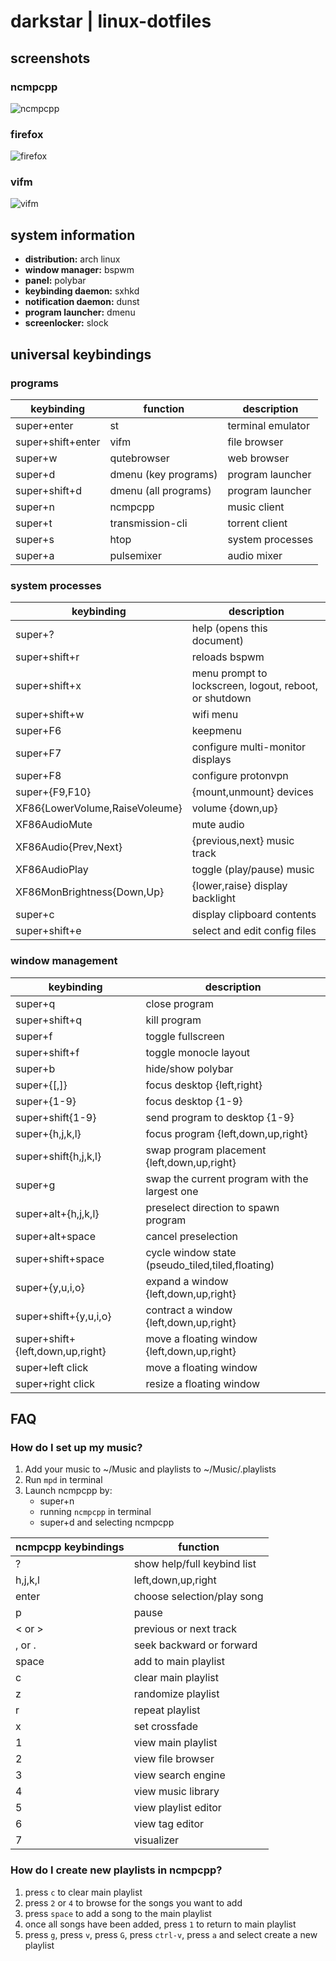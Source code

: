 # darkstar | linux-dotfiles

## screenshots
### ncmpcpp
![ncmpcpp](https://raw.githubusercontent.com/beffiom/linux-dotfiles/master/Pictures/Screenshots/ncmpcpp.png)
### firefox
![firefox](https://raw.githubusercontent.com/beffiom/linux-dotfiles/master/Pictures/Screenshots/firefox.png)
### vifm
![vifm](https://raw.githubusercontent.com/beffiom/linux-dotfiles/master/Pictures/Screenshots/vifm.png)

## system information
* **distribution:** arch linux
* **window manager:** bspwm
* **panel:** polybar
* **keybinding daemon:** sxhkd
* **notification daemon:** dunst
* **program launcher:** dmenu
* **screenlocker:** slock

## universal keybindings
### programs
keybinding | function | description
---------- | -------- | -----------
super+enter | st | terminal emulator
super+shift+enter | vifm | file browser
super+w | qutebrowser | web browser
super+d | dmenu (key programs) | program launcher
super+shift+d | dmenu (all programs) | program launcher
super+n | ncmpcpp | music client
super+t | transmission-cli | torrent client
super+s | htop | system processes
super+a | pulsemixer | audio mixer

### system processes
keybinding | description
---------- | -----------
super+? | help (opens this document)
super+shift+r | reloads bspwm
super+shift+x | menu prompt to lockscreen, logout, reboot, or shutdown
super+shift+w | wifi menu
super+F6 | keepmenu
super+F7 | configure multi-monitor displays
super+F8 | configure protonvpn
super+{F9,F10} | {mount,unmount} devices
XF86{LowerVolume,RaiseVoleume} | volume {down,up}
XF86AudioMute | mute audio
XF86Audio{Prev,Next} | {previous,next} music track
XF86AudioPlay | toggle (play/pause) music
XF86MonBrightness{Down,Up} | {lower,raise} display backlight
super+c | display clipboard contents
super+shift+e | select and edit config files

### window management
keybinding | description
---------- | -----------
super+q | close program
super+shift+q | kill program
super+f | toggle fullscreen
super+shift+f | toggle monocle layout
super+b | hide/show polybar
super+{[,]} | focus desktop {left,right}
super+{1-9} | focus desktop {1-9}
super+shift{1-9} | send program to desktop {1-9}
super+{h,j,k,l} | focus program {left,down,up,right}
super+shift{h,j,k,l} | swap program placement {left,down,up,right}
super+g | swap the current program with the largest one
super+alt+{h,j,k,l} | preselect direction to spawn program
super+alt+space | cancel preselection
super+shift+space | cycle window state (pseudo_tiled,tiled,floating)
super+{y,u,i,o} | expand a window {left,down,up,right}
super+shift+{y,u,i,o} | contract a window {left,down,up,right}
super+shift+{left,down,up,right} | move a floating window {left,down,up,right}
super+left click | move a floating window
super+right click | resize a floating window

## FAQ
### How do I set up my music?
1. Add your music to ~/Music and playlists to ~/Music/.playlists
2. Run `mpd` in terminal
3. Launch ncmpcpp by:
   * super+n
   * running `ncmpcpp` in terminal
   * super+d and selecting ncmpcpp

ncmpcpp keybindings | function
------------------- | --------
? | show help/full keybind list
h,j,k,l | left,down,up,right
enter | choose selection/play song
p | pause
< or > | previous or next track
, or . | seek backward or forward
space | add to main playlist
c | clear main playlist
z | randomize playlist
r | repeat playlist
x | set crossfade
1 | view main playlist
2 | view file browser
3 | view search engine
4 | view music library
5 | view playlist editor
6 | view tag editor
7 | visualizer

### How do I create new playlists in ncmpcpp?
1. press `c` to clear main playlist
2. press `2` or `4` to browse for the songs you want to add
3. press `space` to add a song to the main playlist
4. once all songs have been added, press `1` to return to main playlist
5. press `g`, press `v`, press `G`, press `ctrl-v`, press `a` and select create a new playlist
